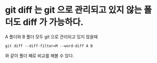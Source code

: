 # git diff 는 git 으로 관리되고 있지 않는 폴더도 diff 가 가능하다.

A 폴더와 B 폴더 모두 git 으로 관리되고 있지 않을때

```shell
git diff --diff-filter=M --word-diff A B
```

와 같이 폴더 째로 비교를 해볼 수 있다.
